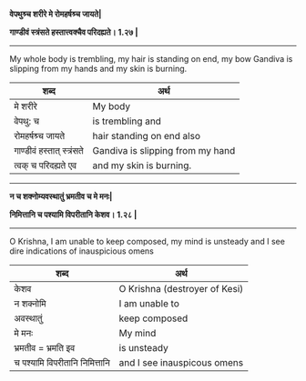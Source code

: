 


**वेपथुश्र्च शरीरे मे रोमहर्षश्र्च जायते|**

**गाण्डीवं स्त्रंसते हस्तात्त्वक्चैव परिदह्यते। 1.२७ |**

-----

My whole body is trembling, my hair is standing on end, my bow Gandiva is slipping from my hands and my skin is burning.


|शब्द|  अर्थ |
|---|---|
| मे शरीरे | My body |
|वेपथु: च| is trembling and |
|रोमहर्षश्र्च जायते | hair standing on end also|
| गाण्डीवं हस्तात् स्त्रंसते | Gandiva is slipping  from my hand|
|त्वक् च  परिदह्यते एव| and my skin is burning.|


-----


**न च शक्नोम्यवस्थातुं भ्रमतीव च मे मनः|**

**निमित्तानि च पश्यामि विपरीतानि केशव। 1.२८ |**

-----

O Krishna, I am unable to keep composed, my mind is unsteady and I see dire indications of inauspicious omens

|शब्द|  अर्थ |
|---|---|
| केशव | O Krishna (destroyer of Kesi) |
| न शक्नोमि  | I am unable to |
| अवस्थातुं | keep composed|
|मे मनः | My mind  |
| भ्रमतीव = भ्रमति इव | is unsteady|
|च पश्यामि विपरीतानि निमित्तानि | and I see inauspicous omens|

